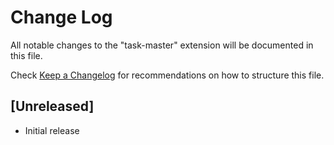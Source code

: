 # Change Log

All notable changes to the "task-master" extension will be documented in this file.

Check [Keep a Changelog](http://keepachangelog.com/) for recommendations on how to structure this file.

## [Unreleased]

- Initial release